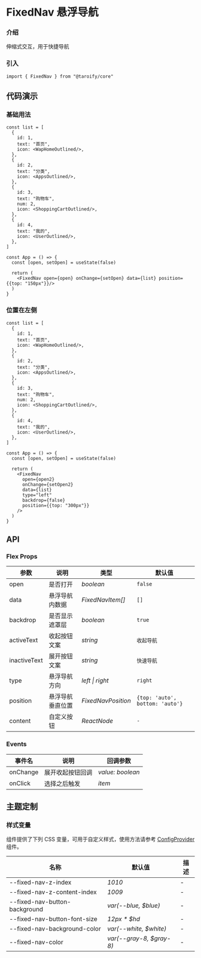 # FixedNav 悬浮导航

### 介绍

伸缩式交互，用于快捷导航

### 引入

```tsx
import { FixedNav } from "@taroify/core"
```

## 代码演示

### 基础用法

```tsx
const list = [
  {
    id: 1,
    text: "首页",
    icon: <WapHomeOutlined/>,
  },
  {
    id: 2,
    text: "分类",
    icon: <AppsOutlined/>,
  },
  {
    id: 3,
    text: "购物车",
    num: 2,
    icon: <ShoppingCartOutlined/>,
  },
  {
    id: 4,
    text: "我的",
    icon: <UserOutlined/>,
  },
]

const App = () => {
  const [open, setOpen] = useState(false)

  return (
    <FixedNav open={open} onChange={setOpen} data={list} position={{top: "150px"}}/>
  )
}
```

### 位置在左侧

```tsx
const list = [
  {
    id: 1,
    text: "首页",
    icon: <WapHomeOutlined/>,
  },
  {
    id: 2,
    text: "分类",
    icon: <AppsOutlined/>,
  },
  {
    id: 3,
    text: "购物车",
    num: 2,
    icon: <ShoppingCartOutlined/>,
  },
  {
    id: 4,
    text: "我的",
    icon: <UserOutlined/>,
  },
]

const App = () => {
  const [open, setOpen] = useState(false)

  return (
    <FixedNav
      open={open2}
      onChange={setOpen2}
      data={list}
      type="left"
      backdrop={false}
      position={{top: "300px"}}
    />
  )
}
```

## API

### Flex Props

| 参数           | 说明       | 类型                 | 默认值                             |
|--------------|----------|--------------------|---------------------------------|
| open         | 是否打开     | _boolean_          | `false`                         |
| data         | 悬浮导航内数据  | _FixedNavItem[]_   | `[]`                            |
| backdrop     | 是否显示遮罩层  | _boolean_          | `true`                          |
| activeText   | 收起按钮文案   | _string_           | `收起导航`                          |
| inactiveText | 展开按钮文案   | _string_           | `快速导航`                          |
| type         | 悬浮导航方向   | _left \| right_    | `right`                         |
| position     | 悬浮导航垂直位置 | _FixedNavPosition_ | `{top: 'auto', bottom: 'auto'}` |
| content      | 自定义按钮    | _ReactNode_        | `-`                             |

### Events

| 事件名      | 说明        | 回调参数             |
|----------|-----------|------------------|
| onChange | 	展开收起按钮回调 | _value: boolean_ |
| onClick  | 选择之后触发    | _item_           |

## 主题定制

### 样式变量

组件提供了下列 CSS 变量，可用于自定义样式，使用方法请参考 [ConfigProvider](/components/config-provider/) 组件。

| 名称                            | 默认值                      | 描述 |
|-------------------------------|--------------------------|----|
| --fixed-nav-z-index           | _1010_                   | -  |
| --fixed-nav-z-content-index   | _1009_                   | -  |
| --fixed-nav-button-background | _var(--blue, $blue)_     | -  |
| --fixed-nav-button-font-size  | _12px * $hd_             | -  |
| --fixed-nav-background-color  | _var(--white, $white)_   | -  |
| --fixed-nav-color             | _var(--gray-8, $gray-8)_ | -  |
